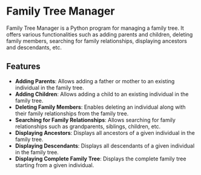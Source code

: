 # Family Tree Manager

Family Tree Manager is a Python program for managing a family tree. It offers various functionalities such as adding parents and children, deleting family members, searching for family relationships, displaying ancestors and descendants, etc.

## Features

- **Adding Parents**: Allows adding a father or mother to an existing individual in the family tree.
- **Adding Children**: Allows adding a child to an existing individual in the family tree.
- **Deleting Family Members**: Enables deleting an individual along with their family relationships from the family tree.
- **Searching for Family Relationships**: Allows searching for family relationships such as grandparents, siblings, children, etc.
- **Displaying Ancestors**: Displays all ancestors of a given individual in the family tree.
- **Displaying Descendants**: Displays all descendants of a given individual in the family tree.
- **Displaying Complete Family Tree**: Displays the complete family tree starting from a given individual.


